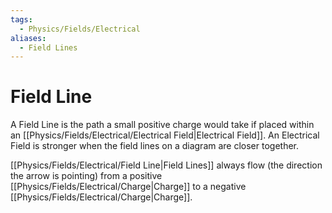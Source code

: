 ```yaml
---
tags:
  - Physics/Fields/Electrical
aliases:
  - Field Lines
---
```

# Field Line
A Field Line is the path a small positive charge would take if placed within an [[Physics/Fields/Electrical/Electrical Field|Electrical Field]].
An Electrical Field is stronger when the field lines on a diagram are closer together.

[[Physics/Fields/Electrical/Field Line|Field Lines]] always flow (the direction the arrow is pointing) from a positive [[Physics/Fields/Electrical/Charge|Charge]] to a negative [[Physics/Fields/Electrical/Charge|Charge]].
